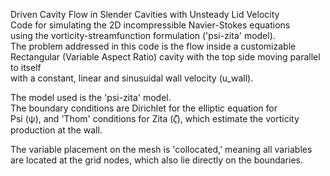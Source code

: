Driven Cavity Flow in Slender Cavities with Unsteady Lid Velocity  
Code for simulating the 2D incompressible Navier-Stokes equations  
using the vorticity-streamfunction formulation ('psi-zita' model).  
The problem addressed in this code is the flow inside a customizable  
Rectangular (Variable Aspect Ratio) cavity with the top side moving parallel to itself  
with a constant, linear and sinusuidal wall velocity (u_wall).  

The model used is the 'psi-zita' model.  
The boundary conditions are Dirichlet for the elliptic equation for  
Psi (ψ), and 'Thom' conditions for Zita (𝜁), which estimate the vorticity  
production at the wall.  

The variable placement on the mesh is 'collocated,' meaning all variables  
are located at the grid nodes, which also lie directly on the boundaries.
